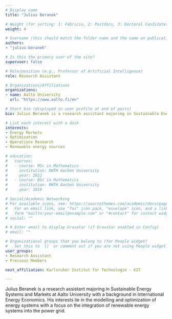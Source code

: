```yaml
---
# Display name
title: "Julius Beranek"

# Weight (for sorting: 1: Fabricio, 2: Postdocs, 3: Doctoral Candidates, 4: Research Assistants)
weight: 4

# Username (this should match the folder name and the name on publications)
authors:
- "julius-beranek"

# Is this the primary user of the site?
superuser: false

# Role/position (e.g., Professor of Artificial Intelligence)
role: Research Assistant

# Organizations/Affiliations
organizations:
- name: Aalto University
  url: "https://www.aalto.fi/en"

# Short bio (displayed in user profile at end of posts)
bio: Julius Beranek is a research assistant majoring in Sustainable Energy Systems and Markets at Aalto University.

# List each interest with a dash
interests:
- Energy Markets
- Optimization
- Operations Research
- Renewable energy sources

# education:
#   courses:
#   - course: MSc in Mathematics
#     institution: RWTH Aachen University
#     year: 2022
#   - course: BSc in Mathematics
#     institution: RWTH Aachen University
#     year: 2019

# Social/Academic Networking
# For available icons, see: https://sourcethemes.com/academic/docs/page-builder/#icons
#   For an email link, use "fas" icon pack, "envelope" icon, and a link in the
#   form "mailto:your-email@example.com" or "#contact" for contact widget.
# social: ""

# # Enter email to display Gravatar (if Gravatar enabled in Config)
# email: ""

# Organizational groups that you belong to (for People widget)
#   Set this to `[]` or comment out if you are not using People widget.
user_groups:
- Research Assistant
- Previous Members

next_affiliation: Karlsruher Institut für Technologie - KIT 

---
```


Julius Beranek is a research assistant majoring in Sustainable Energy Systems and Markets at Aalto University with a background in International Energy Economics. His interests lie in the modelling and optimization of energy systems with a focus on the integration of renewable energy systems into the power grid.